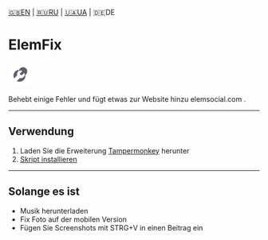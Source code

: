 [🇬🇧EN](https://github.com/Erinator-Lab/elemfix/) | [🇷🇺RU](https://github.com/Erinator-Lab/elemfix/blob/main/md_lang/RU.md) | [🇺🇦UA](https://github.com/Erinator-Lab/elemfix/blob/main/md_lang/UA.md) | 🇩🇪DE
# ElemFix
![icon](https://raw.githubusercontent.com/Erinator-Lab/elemfix/refs/heads/main/icon.png)

Behebt einige Fehler und fügt etwas zur Website hinzu elemsocial.com .

---
## Verwendung
1) Laden Sie die Erweiterung [Tampermonkey](https://tampermonkey.net/) herunter
2) [Skript installieren](https://raw.githubusercontent.com/Erinator-Lab/elemfix/refs/heads/main/ElemFix.user.js )
---
## Solange es ist
* Musik herunterladen
* Fix Foto auf der mobilen Version
* Fügen Sie Screenshots mit STRG+V in einen Beitrag ein
